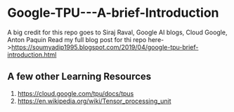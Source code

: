 # Google-TPU---A-brief-Introduction
A big credit for this repo goes to Siraj Raval, Google AI blogs, Cloud Google, Anton Paquin
Read my full blog post for thi repo here->https://soumyadip1995.blogspot.com/2019/04/google-tpu-brief-introduction.html

## A few other Learning Resources

1. https://cloud.google.com/tpu/docs/tpus
2. https://en.wikipedia.org/wiki/Tensor_processing_unit
